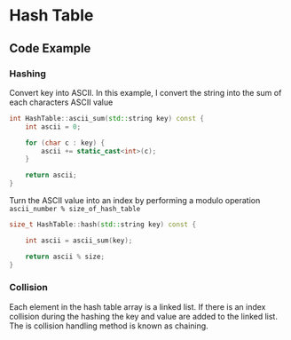 # Hash Table

## Code Example

### Hashing 
Convert key into ASCII. In this example, I convert the string into the sum of each characters ASCII value

```c++
int HashTable::ascii_sum(std::string key) const {
    int ascii = 0;

    for (char c : key) {
        ascii += static_cast<int>(c);
    }

    return ascii;
}
```

Turn the ASCII value into an index by performing a modulo operation `ascii_number % size_of_hash_table`

```c++
size_t HashTable::hash(std::string key) const {

    int ascii = ascii_sum(key);

    return ascii % size;
}
```
### Collision
Each element in the hash table array is a linked list. If there is an index collision during the hashing the key and value are added to the linked list. The is collision handling method is known as chaining. 


